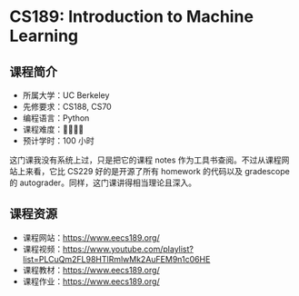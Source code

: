 #   CS189: Introduction to Machine Learning


## 课程简介

- 所属大学：UC Berkeley
- 先修要求：CS188, CS70
- 编程语言：Python
- 课程难度：🌟🌟🌟🌟
- 预计学时：100 小时

这门课我没有系统上过，只是把它的课程 notes 作为工具书查阅。不过从课程网站上来看，它比 CS229 好的是开源了所有 homework 的代码以及 gradescope 的 autograder。同样，这门课讲得相当理论且深入。

## 课程资源

- 课程网站：<https://www.eecs189.org/>
- 课程视频：<https://www.youtube.com/playlist?list=PLCuQm2FL98HTlRmlwMk2AuFEM9n1c06HE>
- 课程教材：<https://www.eecs189.org/>
- 课程作业：<https://www.eecs189.org/>
